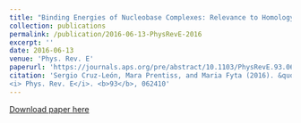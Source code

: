 ```yaml
---
title: "Binding Energies of Nucleobase Complexes: Relevance to Homology Recognition of DNA"
collection: publications
permalink: /publication/2016-06-13-PhysRevE-2016
excerpt: ''
date: 2016-06-13
venue: 'Phys. Rev. E'
paperurl: 'https://journals.aps.org/pre/abstract/10.1103/PhysRevE.93.062410'
citation: 'Sergio Cruz-León, Mara Prentiss, and Maria Fyta (2016). &quot;Binding Energies of Nucleobase Complexes: Relevance to Homology Recognition of DNA.&quot; 
<i> Phys. Rev. E</i>. <b>93</b>, 062410'
---
```


[Download paper here](https://journals.aps.org/pre/abstract/10.1103/PhysRevE.93.062410)

 

